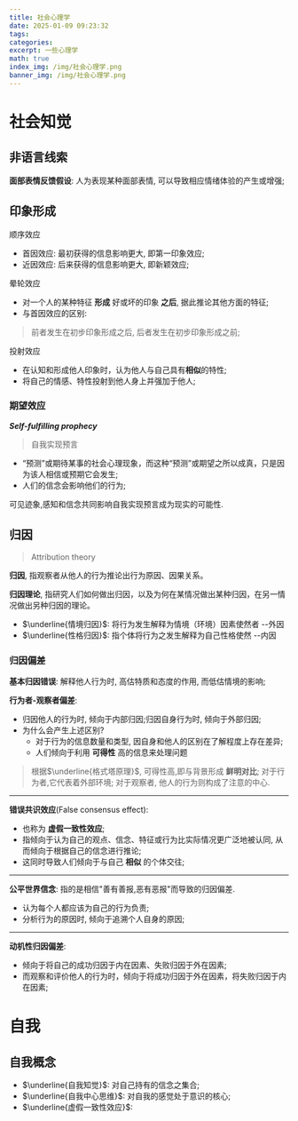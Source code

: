 ```yaml
---
title: 社会心理学
date: 2025-01-09 09:23:32
tags:
categories:
excerpt: 一些心理学
math: true
index_img: /img/社会心理学.png
banner_img: /img/社会心理学.png
---
```

# 社会知觉
## 非语言线索
**面部表情反馈假设**: 人为表现某种面部表情, 可以导致相应情绪体验的产生或增强;

## 印象形成
顺序效应
- 首因效应: 最初获得的信息影响更大, 即第一印象效应;
- 近因效应: 后来获得的信息影响更大, 即新颖效应;

晕轮效应
- 对一个人的某种特征 **形成** 好或坏的印象 **之后**, 据此推论其他方面的特征;
- 与首因效应的区别: 
> 前者发生在初步印象形成之后, 后者发生在初步印象形成之前;

投射效应
- 在认知和形成他人印象时，认为他人与自己具有**相似**的特性;
- 将自己的情感、特性投射到他人身上并强加于他人;

### 期望效应
***Self-fulfilling prophecy***
> 自我实现预言 

- “预测”或期待某事的社会心理现象，而这种“预测”或期望之所以成真，只是因为该人相信或预期它会发生;
- 人们的信念会影响他们的行为;

可见迹象,感知和信念共同影响自我实现预言成为现实的可能性. 

## 归因 
> Attribution theory

**归因**, 指观察者从他人的行为推论出行为原因、因果关系。

**归因理论**, 指研究人们如何做出归因，以及为何在某情况做出某种归因，在另一情况做出另种归因的理论。
- $\underline{情境归因}$: 将行为发生解释为情境（环境）因素使然者 --外因
- $\underline{性格归因}$: 指个体将行为之发生解释为自己性格使然 --内因

### 归因偏差
**基本归因错误**: 解释他人行为时, 高估特质和态度的作用, 而低估情境的影响;

**行为者-观察者偏差**: 
- 归因他人的行为时, 倾向于内部归因;归因自身行为时, 倾向于外部归因;
- 为什么会产生上述区别?
  - 对于行为的信息数量和类型, 因自身和他人的区别在了解程度上存在差异;
  - 人们倾向于利用 **可得性** 高的信息来处理问题
> 根据$\underline{格式塔原理}$, 可得性高,即与背景形成 **鲜明对比**;
> 对于行为者,它代表着外部环境; 对于观察者, 他人的行为则构成了注意的中心.
---
**错误共识效应**(False consensus effect): 
- 也称为 **虚假一致性效应**;
- 指倾向于认为自己的观点、信念、特征或行为比实际情况更广泛地被认同, 从而倾向于根据自己的信念进行推论;
- 这同时导致人们倾向于与自己 **相似** 的个体交往;
---
**公平世界信念**: 指的是相信"善有善报,恶有恶报"而导致的归因偏差.
- 认为每个人都应该为自己的行为负责;
- 分析行为的原因时, 倾向于追溯个人自身的原因;
---
**动机性归因偏差**: 
- 倾向于将自己的成功归因于内在因素、失败归因于外在因素;
- 而观察和评价他人的行为时，倾向于将成功归因于外在因素，将失败归因于内在因素;


# 自我
## 自我概念
- $\underline{自我知觉}$: 对自己持有的信念之集合;
- $\underline{自我中心思维}$: 对自我的感觉处于意识的核心;
- $\underline{虚假一致性效应}$: 



